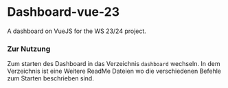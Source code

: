 # Dashboard-vue-23
A dashboard on VueJS for the WS 23/24 project.

### Zur Nutzung
Zum starten des Dashboard in das Verzeichnis `dashboard` wechseln. In dem Verzeichnis ist eine Weitere ReadMe Dateien wo die verschiedenen Befehle zum Starten beschrieben sind.
